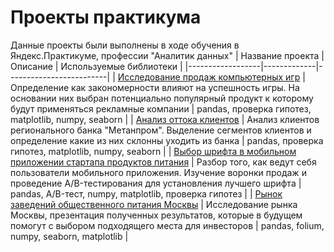 # Проекты практикума
Данные проекты были выполнены в ходе обучения в Яндекс.Практикуме, профессии "Аналитик данных" 
| Название проекта | Описание    | Используемые библиотеки |
|------------------|-------------|-------------------------|
| [Исследование продаж компьютерных игр](https://github.com/HacmeHa/Practicum_projects/blob/main/Исследование%20продаж%20компьютерных%20игр/Исследование%20продаж%20компьютерных%20игр.ipynb)  | Определение как закономерности влияют на успешность игры. На основании них выбран потенциально популярный продукт к которому будут применяться рекламные компании | pandas, проверка гипотез, matplotlib, numpy, seaborn  |
| [Анализ оттока клиентов](https://github.com/HacmeHa/Practicum_projects/blob/main/Анализ%20оттока%20клиентов%20регионального%20банка/Анализ%20оттока%20клиентов%20регионального%20банка.ipynb)  | Анализ клиентов регионального банка "Метанпром". Выделение сегментов клиентов и определение какие из них склонны уходить из банка  | pandas, проверка гипотез, matplotlib, numpy, seaborn  |
| [Выбор шрифта в мобильном приложении стартапа продуктов питания](https://github.com/HacmeHa/Practicum_projects/blob/main/Выбор%20шрифта%20в%20мобильном%20приложении%20стартапа%20продуктов%20питания/Выбор%20шрифта%20в%20мобильном%20приложении%20стартапа%20продуктов%20питания.ipynb) | Разбор того, как ведут себя пользователи мобильного приложения. Изучение воронки продаж и проведение A/B-тестирования для установления лучшего шрифта | pandas, A/B-тест, numpy, matplotlib, проверка гипотез  |
| [Рынок заведений общественного питания Москвы](https://github.com/HacmeHa/Practicum_projects/blob/main/Рынок%20заведений%20общественного%20питания%20Москвы/Рынок%20заведений%20общественного%20питания%20Москвы%20.ipynb) | Исследование рынка Москвы,  презентация полученных результатов, которые в будущем помогут с выбором подходящего места для инвесторов | pandas, folium, numpy, seaborn, matplotlib |
